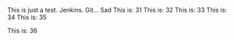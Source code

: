 This is just a test. Jenkins. Git... Sad
This is: 31
This is: 32
This is: 33
This is: 34
This is: 35

This is: 36

